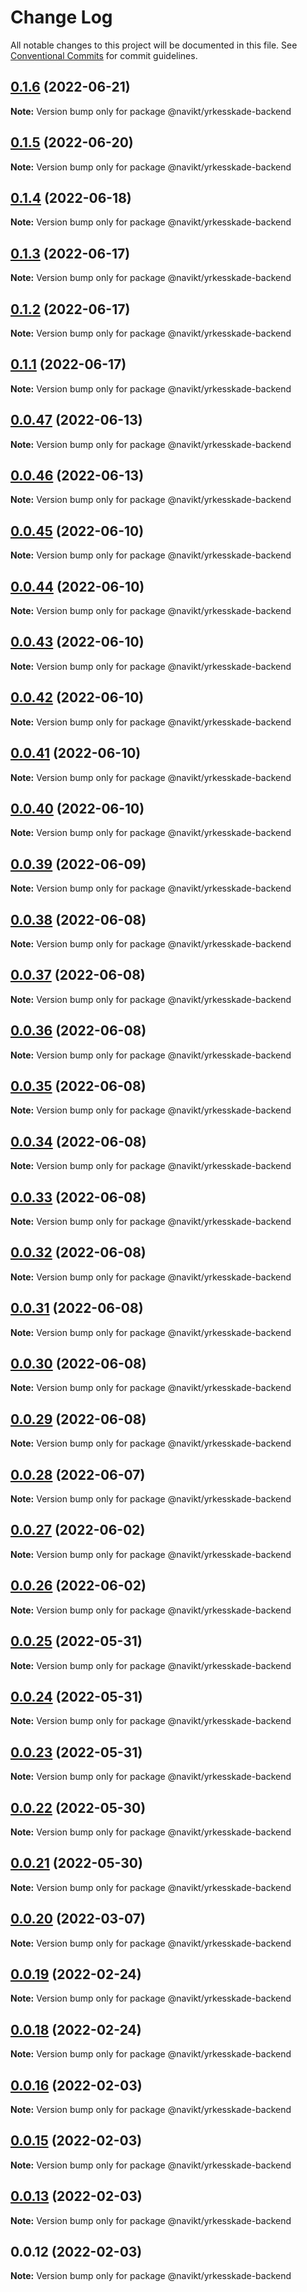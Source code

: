 # Change Log

All notable changes to this project will be documented in this file.
See [Conventional Commits](https://conventionalcommits.org) for commit guidelines.

## [0.1.6](https://github.com/navikt/yrkesskade-frontend-felles/compare/@navikt/yrkesskade-backend@0.1.5...@navikt/yrkesskade-backend@0.1.6) (2022-06-21)

**Note:** Version bump only for package @navikt/yrkesskade-backend





## [0.1.5](https://github.com/navikt/yrkesskade-frontend-felles/compare/@navikt/yrkesskade-backend@0.1.4...@navikt/yrkesskade-backend@0.1.5) (2022-06-20)

**Note:** Version bump only for package @navikt/yrkesskade-backend





## [0.1.4](https://github.com/navikt/yrkesskade-frontend-felles/compare/@navikt/yrkesskade-backend@0.1.3...@navikt/yrkesskade-backend@0.1.4) (2022-06-18)

**Note:** Version bump only for package @navikt/yrkesskade-backend





## [0.1.3](https://github.com/navikt/yrkesskade-frontend-felles/compare/@navikt/yrkesskade-backend@0.1.2...@navikt/yrkesskade-backend@0.1.3) (2022-06-17)

**Note:** Version bump only for package @navikt/yrkesskade-backend





## [0.1.2](https://github.com/navikt/yrkesskade-frontend-felles/compare/@navikt/yrkesskade-backend@0.1.1...@navikt/yrkesskade-backend@0.1.2) (2022-06-17)

**Note:** Version bump only for package @navikt/yrkesskade-backend





## [0.1.1](https://github.com/navikt/yrkesskade-frontend-felles/compare/@navikt/yrkesskade-backend@0.0.47...@navikt/yrkesskade-backend@0.1.1) (2022-06-17)

**Note:** Version bump only for package @navikt/yrkesskade-backend





## [0.0.47](https://github.com/navikt/yrkesskade-frontend-felles/compare/@navikt/yrkesskade-backend@0.0.46...@navikt/yrkesskade-backend@0.0.47) (2022-06-13)

**Note:** Version bump only for package @navikt/yrkesskade-backend





## [0.0.46](https://github.com/navikt/yrkesskade-frontend-felles/compare/@navikt/yrkesskade-backend@0.0.45...@navikt/yrkesskade-backend@0.0.46) (2022-06-13)

**Note:** Version bump only for package @navikt/yrkesskade-backend





## [0.0.45](https://github.com/navikt/yrkesskade-frontend-felles/compare/@navikt/yrkesskade-backend@0.0.44...@navikt/yrkesskade-backend@0.0.45) (2022-06-10)

**Note:** Version bump only for package @navikt/yrkesskade-backend





## [0.0.44](https://github.com/navikt/yrkesskade-frontend-felles/compare/@navikt/yrkesskade-backend@0.0.43...@navikt/yrkesskade-backend@0.0.44) (2022-06-10)

**Note:** Version bump only for package @navikt/yrkesskade-backend





## [0.0.43](https://github.com/navikt/yrkesskade-frontend-felles/compare/@navikt/yrkesskade-backend@0.0.42...@navikt/yrkesskade-backend@0.0.43) (2022-06-10)

**Note:** Version bump only for package @navikt/yrkesskade-backend





## [0.0.42](https://github.com/navikt/yrkesskade-frontend-felles/compare/@navikt/yrkesskade-backend@0.0.41...@navikt/yrkesskade-backend@0.0.42) (2022-06-10)

**Note:** Version bump only for package @navikt/yrkesskade-backend





## [0.0.41](https://github.com/navikt/yrkesskade-frontend-felles/compare/@navikt/yrkesskade-backend@0.0.40...@navikt/yrkesskade-backend@0.0.41) (2022-06-10)

**Note:** Version bump only for package @navikt/yrkesskade-backend





## [0.0.40](https://github.com/navikt/yrkesskade-frontend-felles/compare/@navikt/yrkesskade-backend@0.0.39...@navikt/yrkesskade-backend@0.0.40) (2022-06-10)

**Note:** Version bump only for package @navikt/yrkesskade-backend





## [0.0.39](https://github.com/navikt/yrkesskade-frontend-felles/compare/@navikt/yrkesskade-backend@0.0.38...@navikt/yrkesskade-backend@0.0.39) (2022-06-09)

**Note:** Version bump only for package @navikt/yrkesskade-backend





## [0.0.38](https://github.com/navikt/yrkesskade-frontend-felles/compare/@navikt/yrkesskade-backend@0.0.37...@navikt/yrkesskade-backend@0.0.38) (2022-06-08)

**Note:** Version bump only for package @navikt/yrkesskade-backend





## [0.0.37](https://github.com/navikt/yrkesskade-frontend-felles/compare/@navikt/yrkesskade-backend@0.0.36...@navikt/yrkesskade-backend@0.0.37) (2022-06-08)

**Note:** Version bump only for package @navikt/yrkesskade-backend





## [0.0.36](https://github.com/navikt/yrkesskade-frontend-felles/compare/@navikt/yrkesskade-backend@0.0.35...@navikt/yrkesskade-backend@0.0.36) (2022-06-08)

**Note:** Version bump only for package @navikt/yrkesskade-backend





## [0.0.35](https://github.com/navikt/yrkesskade-frontend-felles/compare/@navikt/yrkesskade-backend@0.0.34...@navikt/yrkesskade-backend@0.0.35) (2022-06-08)

**Note:** Version bump only for package @navikt/yrkesskade-backend





## [0.0.34](https://github.com/navikt/yrkesskade-frontend-felles/compare/@navikt/yrkesskade-backend@0.0.33...@navikt/yrkesskade-backend@0.0.34) (2022-06-08)

**Note:** Version bump only for package @navikt/yrkesskade-backend





## [0.0.33](https://github.com/navikt/yrkesskade-frontend-felles/compare/@navikt/yrkesskade-backend@0.0.32...@navikt/yrkesskade-backend@0.0.33) (2022-06-08)

**Note:** Version bump only for package @navikt/yrkesskade-backend





## [0.0.32](https://github.com/navikt/yrkesskade-frontend-felles/compare/@navikt/yrkesskade-backend@0.0.31...@navikt/yrkesskade-backend@0.0.32) (2022-06-08)

**Note:** Version bump only for package @navikt/yrkesskade-backend





## [0.0.31](https://github.com/navikt/yrkesskade-frontend-felles/compare/@navikt/yrkesskade-backend@0.0.30...@navikt/yrkesskade-backend@0.0.31) (2022-06-08)

**Note:** Version bump only for package @navikt/yrkesskade-backend





## [0.0.30](https://github.com/navikt/yrkesskade-frontend-felles/compare/@navikt/yrkesskade-backend@0.0.29...@navikt/yrkesskade-backend@0.0.30) (2022-06-08)

**Note:** Version bump only for package @navikt/yrkesskade-backend





## [0.0.29](https://github.com/navikt/yrkesskade-frontend-felles/compare/@navikt/yrkesskade-backend@0.0.28...@navikt/yrkesskade-backend@0.0.29) (2022-06-08)

**Note:** Version bump only for package @navikt/yrkesskade-backend





## [0.0.28](https://github.com/navikt/yrkesskade-frontend-felles/compare/@navikt/yrkesskade-backend@0.0.27...@navikt/yrkesskade-backend@0.0.28) (2022-06-07)

**Note:** Version bump only for package @navikt/yrkesskade-backend





## [0.0.27](https://github.com/navikt/yrkesskade-frontend-felles/compare/@navikt/yrkesskade-backend@0.0.26...@navikt/yrkesskade-backend@0.0.27) (2022-06-02)

**Note:** Version bump only for package @navikt/yrkesskade-backend





## [0.0.26](https://github.com/navikt/yrkesskade-frontend-felles/compare/@navikt/yrkesskade-backend@0.0.25...@navikt/yrkesskade-backend@0.0.26) (2022-06-02)

**Note:** Version bump only for package @navikt/yrkesskade-backend





## [0.0.25](https://github.com/navikt/yrkesskade-frontend-felles/compare/@navikt/yrkesskade-backend@0.0.24...@navikt/yrkesskade-backend@0.0.25) (2022-05-31)

**Note:** Version bump only for package @navikt/yrkesskade-backend





## [0.0.24](https://github.com/navikt/yrkesskade-frontend-felles/compare/@navikt/yrkesskade-backend@0.0.23...@navikt/yrkesskade-backend@0.0.24) (2022-05-31)

**Note:** Version bump only for package @navikt/yrkesskade-backend





## [0.0.23](https://github.com/navikt/yrkesskade-frontend-felles/compare/@navikt/yrkesskade-backend@0.0.22...@navikt/yrkesskade-backend@0.0.23) (2022-05-31)

**Note:** Version bump only for package @navikt/yrkesskade-backend





## [0.0.22](https://github.com/navikt/yrkesskade-frontend-felles/compare/@navikt/yrkesskade-backend@0.0.21...@navikt/yrkesskade-backend@0.0.22) (2022-05-30)

**Note:** Version bump only for package @navikt/yrkesskade-backend





## [0.0.21](https://github.com/navikt/yrkesskade-frontend-felles/compare/@navikt/yrkesskade-backend@0.0.20...@navikt/yrkesskade-backend@0.0.21) (2022-05-30)

**Note:** Version bump only for package @navikt/yrkesskade-backend





## [0.0.20](https://github.com/navikt/yrkesskade-frontend-felles/compare/@navikt/yrkesskade-backend@0.0.19...@navikt/yrkesskade-backend@0.0.20) (2022-03-07)

**Note:** Version bump only for package @navikt/yrkesskade-backend





## [0.0.19](https://github.com/navikt/yrkesskade-frontend-felles/compare/@navikt/yrkesskade-backend@0.0.18...@navikt/yrkesskade-backend@0.0.19) (2022-02-24)

**Note:** Version bump only for package @navikt/yrkesskade-backend





## [0.0.18](https://github.com/navikt/yrkesskade-frontend-felles/compare/@navikt/yrkesskade-backend@0.0.16...@navikt/yrkesskade-backend@0.0.18) (2022-02-24)

**Note:** Version bump only for package @navikt/yrkesskade-backend





## [0.0.16](https://github.com/navikt/yrkesskade-frontend-felles/compare/@navikt/yrkesskade-backend@0.0.15...@navikt/yrkesskade-backend@0.0.16) (2022-02-03)

**Note:** Version bump only for package @navikt/yrkesskade-backend





## [0.0.15](https://github.com/navikt/yrkesskade-frontend-felles/compare/@navikt/yrkesskade-backend@0.0.13...@navikt/yrkesskade-backend@0.0.15) (2022-02-03)

**Note:** Version bump only for package @navikt/yrkesskade-backend





## [0.0.13](https://github.com/navikt/yrkesskade-frontend-felles/compare/@navikt/yrkesskade-backend@0.0.12...@navikt/yrkesskade-backend@0.0.13) (2022-02-03)

**Note:** Version bump only for package @navikt/yrkesskade-backend





## 0.0.12 (2022-02-03)

**Note:** Version bump only for package @navikt/yrkesskade-backend
